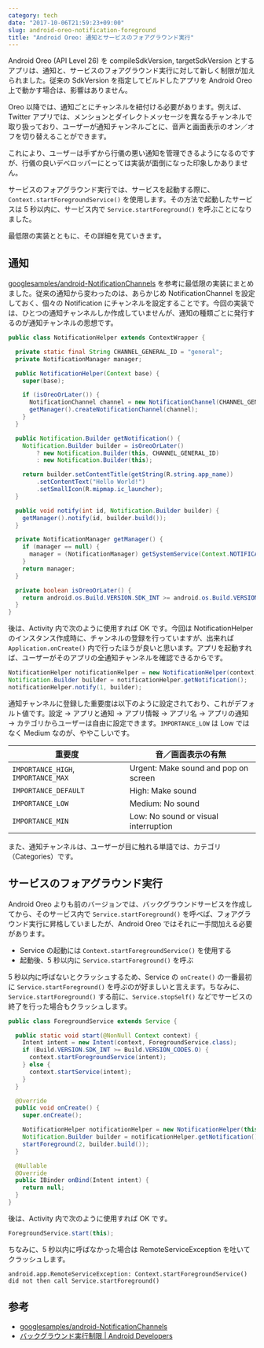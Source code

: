```yaml
---
category: tech
date: "2017-10-06T21:59:23+09:00"
slug: android-oreo-notification-foreground
title: "Android Oreo: 通知とサービスのフォアグラウンド実行"
---
```


Android Oreo (API Level 26) を compileSdkVersion, targetSdkVersion とするアプリは、通知と、サービスのフォアグラウンド実行に対して新しく制限が加えられました。従来の SdkVersion を指定してビルドしたアプリを Android Oreo 上で動かす場合は、影響はありません。

Oreo 以降では、通知ごとにチャンネルを紐付ける必要があります。例えば、Twitter アプリでは、メンションとダイレクトメッセージを異なるチャンネルで取り扱っており、ユーザーが通知チャンネルごとに、音声と画面表示のオン／オフを切り替えることができます。

これにより、ユーザーは手ずから行儀の悪い通知を管理できるようになるのですが、行儀の良いデベロッパーにとっては実装が面倒になった印象しかありません。

サービスのフォアグラウンド実行では、サービスを起動する際に、`Context.startForegroundService()` を使用します。その方法で起動したサービスは 5 秒以内に、サービス内で `Service.startForeground()` を呼ぶことになりました。

最低限の実装とともに、その詳細を見ていきます。

## 通知

[googlesamples/android-NotificationChannels](https://github.com/googlesamples/android-NotificationChannels) を参考に最低限の実装にまとめました。従来の通知から変わったのは、あらかじめ NotificationChannel を設定しておく、個々の Notification にチャンネルを設定することです。今回の実装では、ひとつの通知チャンネルしか作成していませんが、通知の種類ごとに発行するのが通知チャンネルの思想です。

```java
public class NotificationHelper extends ContextWrapper {

  private static final String CHANNEL_GENERAL_ID = "general";
  private NotificationManager manager;

  public NotificationHelper(Context base) {
    super(base);

    if (isOreoOrLater()) {
      NotificationChannel channel = new NotificationChannel(CHANNEL_GENERAL_ID, "General Notifications", NotificationManager.IMPORTANCE_LOW);
      getManager().createNotificationChannel(channel);
    }
  }

  public Notification.Builder getNotification() {
    Notification.Builder builder = isOreoOrLater()
        ? new Notification.Builder(this, CHANNEL_GENERAL_ID)
        : new Notification.Builder(this);

    return builder.setContentTitle(getString(R.string.app_name))
        .setContentText("Hello World!")
        .setSmallIcon(R.mipmap.ic_launcher);
  }

  public void notify(int id, Notification.Builder builder) {
    getManager().notify(id, builder.build());
  }

  private NotificationManager getManager() {
    if (manager == null) {
      manager = (NotificationManager) getSystemService(Context.NOTIFICATION_SERVICE);
    }
    return manager;
  }

  private boolean isOreoOrLater() {
    return android.os.Build.VERSION.SDK_INT >= android.os.Build.VERSION_CODES.O;
  }
}
```

後は、Activity 内で次のように使用すれば OK です。今回は NotificationHelper のインスタンス作成時に、チャンネルの登録を行っていますが、出来れば `Application.onCreate()` 内で行ったほうが良いと思います。アプリを起動すれば、ユーザーがそのアプリの全通知チャンネルを確認できるからです。

```java
NotificationHelper notificationHelper = new NotificationHelper(context);
Notification.Builder builder = notificationHelper.getNotification();
notificationHelper.notify(1, builder);
```

通知チャンネルに登録した重要度は以下のように設定されており、これがデフォルト値です。設定 → アプリと通知 → アプリ情報 → アプリ名 → アプリの通知 → カテゴリからユーザーは自由に設定できます。`IMPORTANCE_LOW` は Low ではなく Medium なのが、ややこしいです。

| 重要度                              | 音／画面表示の有無                   |
| ----------------------------------- | ------------------------------------ |
| `IMPORTANCE_HIGH`, `IMPORTANCE_MAX` | Urgent: Make sound and pop on screen |
| `IMPORTANCE_DEFAULT`                | High: Make sound                     |
| `IMPORTANCE_LOW`                    | Medium: No sound                     |
| `IMPORTANCE_MIN`                    | Low: No sound or visual interruption |

また、通知チャンネルは、ユーザーが目に触れる単語では、カテゴリ（Categories）です。

## サービスのフォアグラウンド実行

Android Oreo よりも前のバージョンでは、バックグラウンドサービスを作成してから、そのサービス内で `Service.startForeground()` を呼べば、フォアグラウンド実行に昇格していましたが、Android Oreo ではそれに一手間加える必要があります。

- Service の起動には `Context.startForegroundService()` を使用する
- 起動後、5 秒以内に `Service.startForeground()` を呼ぶ

5 秒以内に呼ばないとクラッシュするため、Service の `onCreate()` の一番最初に `Service.startForeground()` を呼ぶのが好ましいと言えます。ちなみに、`Service.startForeground()` する前に、`Service.stopSelf()` などでサービスの終了を行った場合もクラッシュします。

```java
public class ForegroundService extends Service {

  public static void start(@NonNull Context context) {
    Intent intent = new Intent(context, ForegroundService.class);
    if (Build.VERSION.SDK_INT >= Build.VERSION_CODES.O) {
      context.startForegroundService(intent);
    } else {
      context.startService(intent);
    }
  }

  @Override
  public void onCreate() {
    super.onCreate();

    NotificationHelper notificationHelper = new NotificationHelper(this);
    Notification.Builder builder = notificationHelper.getNotification();
    startForeground(2, builder.build());
  }

  @Nullable
  @Override
  public IBinder onBind(Intent intent) {
    return null;
  }
}
```

後は、Activity 内で次のように使用すれば OK です。

```java
ForegroundService.start(this);
```

ちなみに、5 秒以内に呼ばなかった場合は RemoteServiceException を吐いてクラッシュします。

```
android.app.RemoteServiceException: Context.startForegroundService() did not then call Service.startForeground()
```

## 参考

- [googlesamples/android-NotificationChannels](https://github.com/googlesamples/android-NotificationChannels)
- [バックグラウンド実行制限 | Android Developers](https://developer.android.com/about/versions/oreo/background.html)
